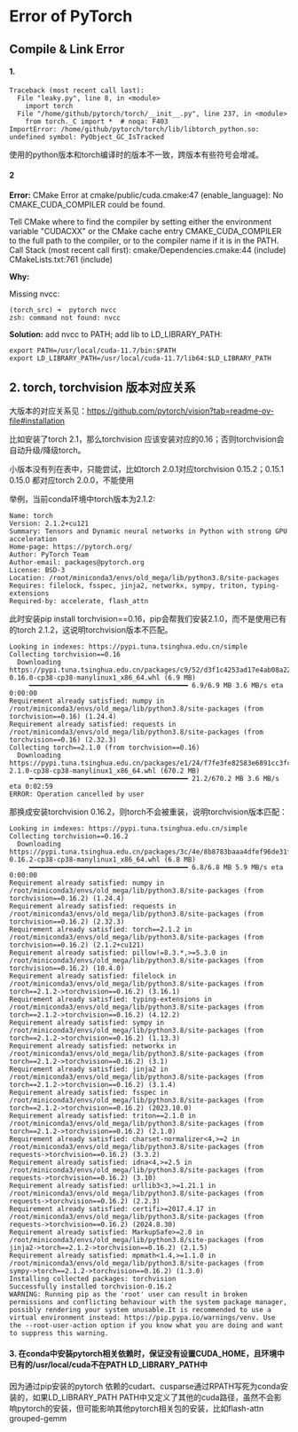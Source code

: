 # Error of PyTorch


## Compile & Link Error

#### 1. 
```
Traceback (most recent call last):
  File "leaky.py", line 8, in <module>
    import torch
  File "/home/github/pytorch/torch/__init__.py", line 237, in <module>
    from torch._C import *  # noqa: F403
ImportError: /home/github/pytorch/torch/lib/libtorch_python.so: undefined symbol: PyObject_GC_IsTracked
```
使用的python版本和torch编译时的版本不一致，跨版本有些符号会增减。

#### 2
**Error:**
CMake Error at cmake/public/cuda.cmake:47 (enable_language):
  No CMAKE_CUDA_COMPILER could be found.

  Tell CMake where to find the compiler by setting either the environment
  variable "CUDACXX" or the CMake cache entry CMAKE_CUDA_COMPILER to the full
  path to the compiler, or to the compiler name if it is in the PATH.
Call Stack (most recent call first):
  cmake/Dependencies.cmake:44 (include)
  CMakeLists.txt:761 (include)

**Why:**

Missing nvcc:
```
(torch_src) ➜  pytorch nvcc      
zsh: command not found: nvcc
```

**Solution:**
add nvcc to PATH; add lib to LD_LIBRARY_PATH:
```
export PATH=/usr/local/cuda-11.7/bin:$PATH
export LD_LIBRARY_PATH=/usr/local/cuda-11.7/lib64:$LD_LIBRARY_PATH
```

## 2. torch, torchvision 版本对应关系
大版本的对应关系见：https://github.com/pytorch/vision?tab=readme-ov-file#installation

比如安装了torch 2.1，那么torchvision 应该安装对应的0.16；否则torchvision会自动升级/降级torch。

小版本没有列在表中，只能尝试，比如torch 2.0.1对应torchvision 0.15.2；0.15.1 0.15.0 都对应torch 2.0.0，不能使用

举例，当前conda环境中torch版本为2.1.2:
```
Name: torch
Version: 2.1.2+cu121
Summary: Tensors and Dynamic neural networks in Python with strong GPU acceleration
Home-page: https://pytorch.org/
Author: PyTorch Team
Author-email: packages@pytorch.org
License: BSD-3
Location: /root/miniconda3/envs/old_mega/lib/python3.8/site-packages
Requires: filelock, fsspec, jinja2, networkx, sympy, triton, typing-extensions
Required-by: accelerate, flash_attn
```
此时安装pip install torchvision==0.16，pip会帮我们安装2.1.0，而不是使用已有的torch 2.1.2，这说明torchvision版本不匹配。
```
Looking in indexes: https://pypi.tuna.tsinghua.edu.cn/simple
Collecting torchvision==0.16
  Downloading https://pypi.tuna.tsinghua.edu.cn/packages/c9/52/d3f1c4253ad17e4ab08a2230fb184a3a180e2348db6c144c64977335b654/torchvision-0.16.0-cp38-cp38-manylinux1_x86_64.whl (6.9 MB)
     ━━━━━━━━━━━━━━━━━━━━━━━━━━━━━━━━━━━━━━━━ 6.9/6.9 MB 3.6 MB/s eta 0:00:00
Requirement already satisfied: numpy in /root/miniconda3/envs/old_mega/lib/python3.8/site-packages (from torchvision==0.16) (1.24.4)
Requirement already satisfied: requests in /root/miniconda3/envs/old_mega/lib/python3.8/site-packages (from torchvision==0.16) (2.32.3)
Collecting torch==2.1.0 (from torchvision==0.16)
  Downloading https://pypi.tuna.tsinghua.edu.cn/packages/e1/24/f7fe3fe82583e6891cc3fceeb390f192f6c7f1d87e5a99a949ed33c96167/torch-2.1.0-cp38-cp38-manylinux1_x86_64.whl (670.2 MB)
     ━╺━━━━━━━━━━━━━━━━━━━━━━━━━━━━━━━━━━━━━━ 21.2/670.2 MB 3.6 MB/s eta 0:02:59
ERROR: Operation cancelled by user
```
那换成安装torchvision 0.16.2，则torch不会被重装，说明torchvision版本匹配：
```
Looking in indexes: https://pypi.tuna.tsinghua.edu.cn/simple
Collecting torchvision==0.16.2
  Downloading https://pypi.tuna.tsinghua.edu.cn/packages/3c/4e/8b8783baaa4dfef96de31fa4243b6367f931489ed840a38e0fa32230c5e4/torchvision-0.16.2-cp38-cp38-manylinux1_x86_64.whl (6.8 MB)
     ━━━━━━━━━━━━━━━━━━━━━━━━━━━━━━━━━━━━━━━━ 6.8/6.8 MB 5.9 MB/s eta 0:00:00
Requirement already satisfied: numpy in /root/miniconda3/envs/old_mega/lib/python3.8/site-packages (from torchvision==0.16.2) (1.24.4)
Requirement already satisfied: requests in /root/miniconda3/envs/old_mega/lib/python3.8/site-packages (from torchvision==0.16.2) (2.32.3)
Requirement already satisfied: torch==2.1.2 in /root/miniconda3/envs/old_mega/lib/python3.8/site-packages (from torchvision==0.16.2) (2.1.2+cu121)
Requirement already satisfied: pillow!=8.3.*,>=5.3.0 in /root/miniconda3/envs/old_mega/lib/python3.8/site-packages (from torchvision==0.16.2) (10.4.0)
Requirement already satisfied: filelock in /root/miniconda3/envs/old_mega/lib/python3.8/site-packages (from torch==2.1.2->torchvision==0.16.2) (3.16.1)
Requirement already satisfied: typing-extensions in /root/miniconda3/envs/old_mega/lib/python3.8/site-packages (from torch==2.1.2->torchvision==0.16.2) (4.12.2)
Requirement already satisfied: sympy in /root/miniconda3/envs/old_mega/lib/python3.8/site-packages (from torch==2.1.2->torchvision==0.16.2) (1.13.3)
Requirement already satisfied: networkx in /root/miniconda3/envs/old_mega/lib/python3.8/site-packages (from torch==2.1.2->torchvision==0.16.2) (3.1)
Requirement already satisfied: jinja2 in /root/miniconda3/envs/old_mega/lib/python3.8/site-packages (from torch==2.1.2->torchvision==0.16.2) (3.1.4)
Requirement already satisfied: fsspec in /root/miniconda3/envs/old_mega/lib/python3.8/site-packages (from torch==2.1.2->torchvision==0.16.2) (2023.10.0)
Requirement already satisfied: triton==2.1.0 in /root/miniconda3/envs/old_mega/lib/python3.8/site-packages (from torch==2.1.2->torchvision==0.16.2) (2.1.0)
Requirement already satisfied: charset-normalizer<4,>=2 in /root/miniconda3/envs/old_mega/lib/python3.8/site-packages (from requests->torchvision==0.16.2) (3.3.2)
Requirement already satisfied: idna<4,>=2.5 in /root/miniconda3/envs/old_mega/lib/python3.8/site-packages (from requests->torchvision==0.16.2) (3.10)
Requirement already satisfied: urllib3<3,>=1.21.1 in /root/miniconda3/envs/old_mega/lib/python3.8/site-packages (from requests->torchvision==0.16.2) (2.2.3)
Requirement already satisfied: certifi>=2017.4.17 in /root/miniconda3/envs/old_mega/lib/python3.8/site-packages (from requests->torchvision==0.16.2) (2024.8.30)
Requirement already satisfied: MarkupSafe>=2.0 in /root/miniconda3/envs/old_mega/lib/python3.8/site-packages (from jinja2->torch==2.1.2->torchvision==0.16.2) (2.1.5)
Requirement already satisfied: mpmath<1.4,>=1.1.0 in /root/miniconda3/envs/old_mega/lib/python3.8/site-packages (from sympy->torch==2.1.2->torchvision==0.16.2) (1.3.0)
Installing collected packages: torchvision
Successfully installed torchvision-0.16.2
WARNING: Running pip as the 'root' user can result in broken permissions and conflicting behaviour with the system package manager, possibly rendering your system unusable.It is recommended to use a virtual environment instead: https://pip.pypa.io/warnings/venv. Use the --root-user-action option if you know what you are doing and want to suppress this warning.
```


#### 3. 在conda中安装pytorch相关依赖时，保证没有设置CUDA_HOME，且环境中已有的/usr/local/cuda不在PATH LD_LIBRARY_PATH中

因为通过pip安装的pytorch 依赖的cudart、cusparse通过RPATH写死为conda安装的，如果LD_LIBRARY_PATH PATH中又定义了其他的cuda路径，虽然不会影响pytorch的安装，但可能影响其他pytorch相关包的安装，比如flash-attn grouped-gemm